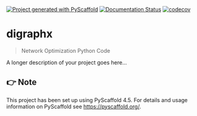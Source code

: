 <!-- These are examples of badges you might want to add to your README:
     please update the URLs accordingly

[![Built Status](https://api.cirrus-ci.com/github/<USER>/digraphx.svg?branch=main)](https://cirrus-ci.com/github/<USER>/digraphx)
[![ReadTheDocs](https://readthedocs.org/projects/digraphx/badge/?version=latest)](https://digraphx.readthedocs.io/en/stable/)
[![Coveralls](https://img.shields.io/coveralls/github/<USER>/digraphx/main.svg)](https://coveralls.io/r/<USER>/digraphx)
[![PyPI-Server](https://img.shields.io/pypi/v/digraphx.svg)](https://pypi.org/project/digraphx/)
[![Conda-Forge](https://img.shields.io/conda/vn/conda-forge/digraphx.svg)](https://anaconda.org/conda-forge/digraphx)
[![Monthly Downloads](https://pepy.tech/badge/digraphx/month)](https://pepy.tech/project/digraphx)
[![Twitter](https://img.shields.io/twitter/url/http/shields.io.svg?style=social&label=Twitter)](https://twitter.com/digraphx)
-->

[![Project generated with PyScaffold](https://img.shields.io/badge/-PyScaffold-005CA0?logo=pyscaffold)](https://pyscaffold.org/)
[![Documentation Status](https://readthedocs.org/projects/digraphx/badge/?version=latest)](https://digraphx.readthedocs.io/en/latest/?badge=latest)
[![codecov](https://codecov.io/gh/luk036/digraphx/branch/main/graph/badge.svg?token=U7PKg0lceH)](https://codecov.io/gh/luk036/digraphx)

# digraphx

> Network Optimization Python Code

A longer description of your project goes here...


<!-- pyscaffold-notes -->

## 👉 Note

This project has been set up using PyScaffold 4.5. For details and usage
information on PyScaffold see https://pyscaffold.org/.
